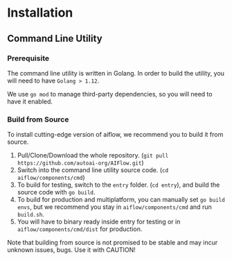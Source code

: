 # Installation

## Command Line Utility

### Prerequisite

The command line utility is written in Golang. In order to build the utility, you will need to have ```Golang > 1.12```.

We use ```go mod``` to manage third-party dependencies, so you will need to have it enabled.

### Build from Source

To install cutting-edge version of aiflow, we recommend you to build it from source.

1. Pull/Clone/Download the whole repository. (`git pull https://github.com/autoai-org/AIFlow.git`)
2. Switch into the command line utility source code. (`cd aiflow/components/cmd`)
3. To build for testing, switch to the ```entry``` folder. (`cd entry`), and build the source code with ```go build```.
4. To build for production and multiplatform, you can manually set ```go build envs```, but we recommend you stay in ```aiflow/components/cmd``` and run ```build.sh```.
5. You will have to binary ready inside entry for testing or in ```aiflow/components/cmd/dist``` for production.

Note that building from source is not promised to be stable and may incur unknown issues, bugs. Use it with CAUTION!